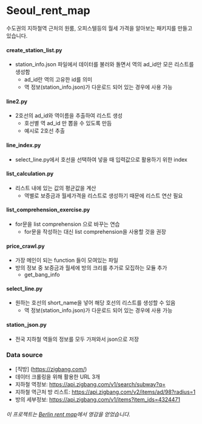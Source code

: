 # Seoul_rent_map
수도권의 지하철역 근처의 원룸, 오피스텔등의 월세 가격을 알아보는 패키지를 만들고 있습니다.

#### create_station_list.py
* station_info.json 파일에서 데이터를 불러와 돌면서 역의 ad_id만 모은 리스트를 생성함
  * ad_id란 역의 고유한 id를 의미
  * 역 정보(station_info.json)가 다운로드 되어 있는 경우에 사용 가능
  
#### line2.py
* 2호선의 ad_id와 역이름을 추출하여 리스트 생성
  * 호선별 역 ad_id 만 뽑을 수 있도록 만듬
  * 예시로 2호선 추출

#### line_index.py
* select_line.py에서 호선을 선택하여 넣을 때 입력값으로 활용하기 위한 index

#### list_calculation.py
* 리스트 내에 있는 값의 평균값을 계산
  * 역별로 보증금과 월세가격을 리스트로 생성하기 때문에 리스트 연산 필요
  
#### list_comprehension_exercise.py
* for문을 list comprehension 으로 바꾸는 연습
  * for문을 작성하는 대신 list comprehension을 사용할 것을 권장

#### price_crawl.py
* 가장 메인이 되는 function 들이 모여있는 파일
* 방의 정보 중 보증금과 월세에 방의 크리를 추가로 모집하는 모듈 추가
  * get_bang_info
  
#### select_line.py
* 원하는 호선의 short_name을 넣어 해당 호선의 리스트를 생성할 수 있음
  * 역 정보(station_info.json)가 다운로드 되어 있는 경우에 사용 가능
  
#### station_json.py
* 전국 지하철 역들의 정보를 모두 가져와서 json으로 저장

### Data source
* [직방] (https://zigbang.com/)
* 데이터 크롤링을 위해 활용한 URL 3개
 * 지하철 역정보: https://api.zigbang.com/v1/search/subway?q=
 * 지하철 역근처 방 리스트: https://api.zigbang.com/v2/items/ad/98?radius=1
 * 방의 세부정보: https://api.zigbang.com/v1/items?item_ids=4324471

###### 이 프로젝트는 [Berlin rent map](http://www.citylab.com/housing/2016/01/a-station-by-station-subway-map-of-berlin-rents/423102/)에서 영감을 얻었습니다.
